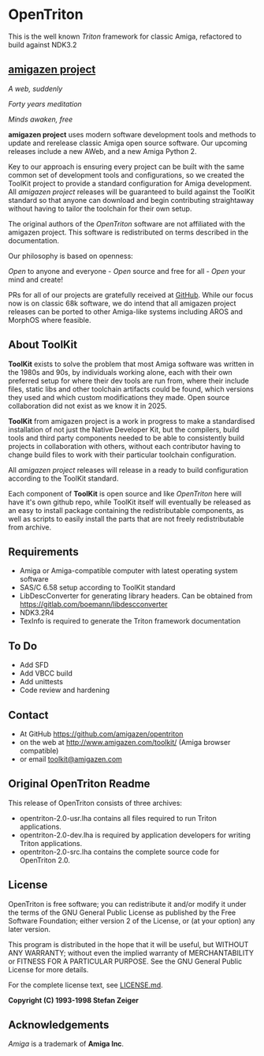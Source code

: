 # OpenTriton

This is the well known *Triton* framework for classic Amiga, refactored to build against NDK3.2

## [amigazen project](http://www.amigazen.com)

*A web, suddenly*

*Forty years meditation*

*Minds awaken, free*

**amigazen project** uses modern software development tools and methods to update and rerelease classic Amiga open source software. Our upcoming releases include a new AWeb, and a new Amiga Python 2.

Key to our approach is ensuring every project can be built with the same common set of development tools and configurations, so we created the ToolKit project to provide a standard configuration for Amiga development. All *amigazen project* releases will be guaranteed to build against the ToolKit standard so that anyone can download and begin contributing straightaway without having to tailor the toolchain for their own setup.

The original authors of the *OpenTriton* software are not affiliated with the amigazen project. This software is redistributed on terms described in the documentation.

Our philosophy is based on openness:

*Open* to anyone and everyone	- *Open* source and free for all	- *Open* your mind and create!

PRs for all of our projects are gratefully received at [GitHub](https://github.com/amigazen/). While our focus now is on classic 68k software, we do intend that all amigazen project releases can be ported to other Amiga-like systems including AROS and MorphOS where feasible.

## About ToolKit

**ToolKit** exists to solve the problem that most Amiga software was written in the 1980s and 90s, by individuals working alone, each with their own preferred setup for where their dev tools are run from, where their include files, static libs and other toolchain artifacts could be found, which versions they used and which custom modifications they made. Open source collaboration did not exist as we know it in 2025. 

**ToolKit** from amigazen project is a work in progress to make a standardised installation of not just the Native Developer Kit, but the compilers, build tools and third party components needed to be able to consistently build projects in collaboration with others, without each contributor having to change build files to work with their particular toolchain configuration. 

All *amigazen project* releases will release in a ready to build configuration according to the ToolKit standard.

Each component of **ToolKit** is open source and like *OpenTriton* here will have it's own github repo, while ToolKit itself will eventually be released as an easy to install package containing the redistributable components, as well as scripts to easily install the parts that are not freely redistributable from archive.

## Requirements

- Amiga or Amiga-compatible computer with latest operating system software
- SAS/C 6.58 setup according to ToolKit standard
- LibDescConverter for generating library headers. Can be obtained from https://gitlab.com/boemann/libdescconverter
- NDK3.2R4
- TexInfo is required to generate the Triton framework documentation

## To Do

- Add SFD 
- Add VBCC build
- Add unittests
- Code review and hardening

## Contact 

- At GitHub https://github.com/amigazen/opentriton
- on the web at http://www.amigazen.com/toolkit/ (Amiga browser compatible)
- or email toolkit@amigazen.com

## Original OpenTriton Readme

This release of OpenTriton consists of three archives:
  - opentriton-2.0-usr.lha contains all files required to run
    Triton applications.
  - opentriton-2.0-dev.lha is required by application developers
    for writing Triton applications.
  - opentriton-2.0-src.lha contains the complete source code
    for OpenTriton 2.0.

## License

OpenTriton is free software; you can redistribute it and/or modify
it under the terms of the GNU General Public License as published by
the Free Software Foundation; either version 2 of the License, or
(at your option) any later version.

This program is distributed in the hope that it will be useful,
but WITHOUT ANY WARRANTY; without even the implied warranty of
MERCHANTABILITY or FITNESS FOR A PARTICULAR PURPOSE.  See the
GNU General Public License for more details.

For the complete license text, see [LICENSE.md](LICENSE.md).

**Copyright (C) 1993-1998 Stefan Zeiger**

## Acknowledgements

*Amiga* is a trademark of **Amiga Inc**.
